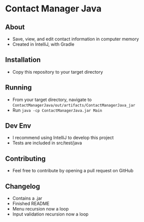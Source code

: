 # Contact Manager Java

## About

- Save, view, and edit contact information in computer memory
- Created in IntelliJ, with Gradle

## Installation

- Copy this repository to your target directory

## Running

- From your target directory, navigate to `ContactManagerJava/out/artifacts/ContactManagerJava_jar`
- Run `java -cp ContactManagerJava.jar Main`

## Dev Env

- I recommend using IntelliJ to develop this project
- Tests are included in src/test/java

## Contributing

- Feel free to contribute by opening a pull request on GitHub

## Changelog

- Contains a .jar
- Finished README
- Menu recursion now a loop
- Input validation recursion now a loop 